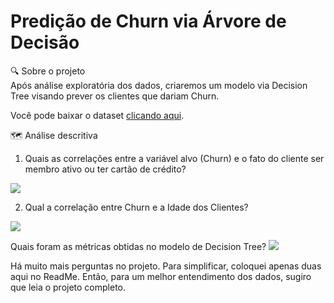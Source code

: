 # Predição de Churn via Árvore de Decisão 

🔍 Sobre o projeto <br> 
Após análise exploratória dos dados, criaremos um modelo via Decision Tree visando prever os clientes que dariam Churn.

Você pode baixar o dataset <a href="[https://www.kaggle.com/datasets/nelgiriyewithana/global-youtube-statistics-2023/data](https://www.kaggle.com/datasets/cybersimar08/binary-classification-of-bank-churn-synthetic-data)" target="_blank">clicando aqui</a>.

🗺️ Análise descritiva <br>

1. Quais as correlações entre a variável alvo (Churn) e o fato do cliente ser membro ativo ou ter cartão de crédito?
<img src="https://i.ibb.co/5hKHVzw/churn-1.png">

2. Qual a correlação entre Churn e a Idade dos Clientes? 
<img src="https://i.ibb.co/hM0PgWV/churn-3.png">

Quais foram as métricas obtidas no modelo de Decision Tree? 
<img src="https://i.ibb.co/THHj5YP/carbon-5.png">

Há muito mais perguntas no projeto. Para simplificar, coloquei apenas duas aqui no ReadMe. Então, para um melhor entendimento dos dados, sugiro que leia o projeto completo.
